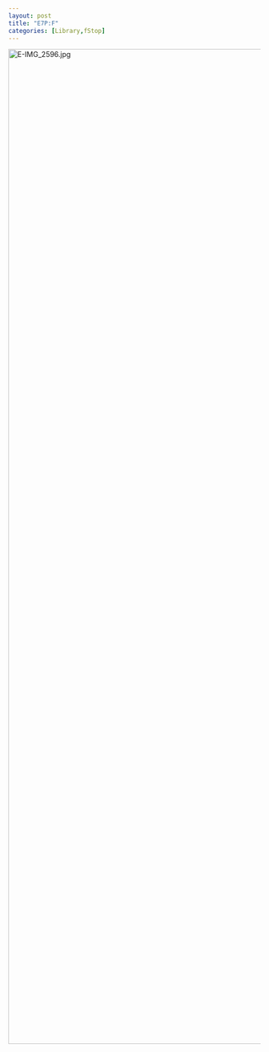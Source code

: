```yaml
---
layout: post
title: "E7P:F"
categories: [Library,fStop]
---
```

<img alt="E-IMG_2596.jpg" src="http://www.botzilla.com/blog/pix2007/E-IMG_2596.jpg" width="807" height="1984" border="0" />



